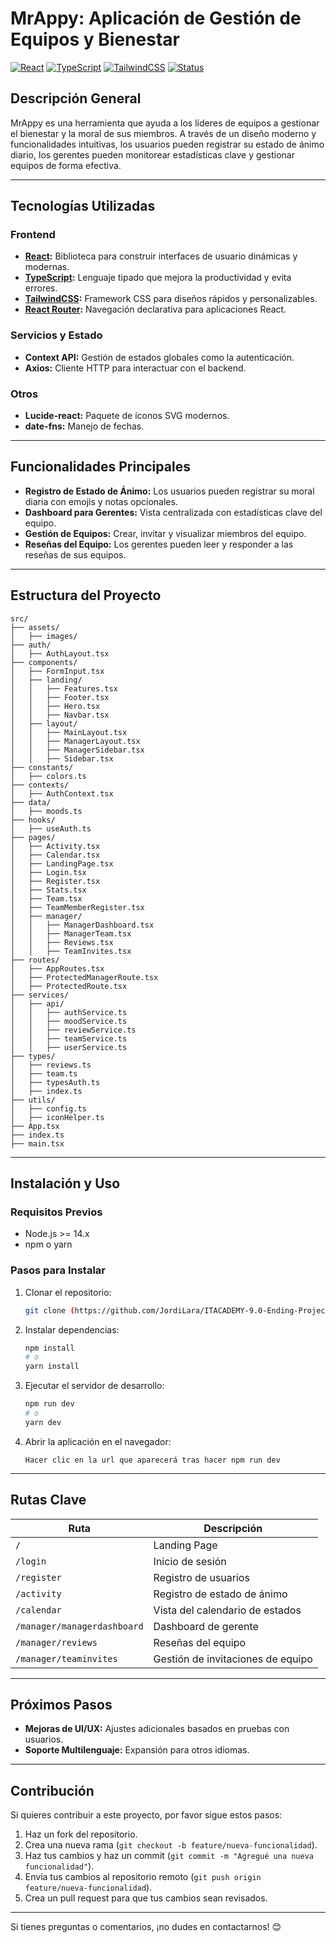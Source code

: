 # MrAppy: Aplicación de Gestión de Equipos y Bienestar

[![React](https://img.shields.io/badge/Frontend-React-blue)](https://reactjs.org/) [![TypeScript](https://img.shields.io/badge/Code-TypeScript-%23007ACC)](https://www.typescriptlang.org/) [![TailwindCSS](https://img.shields.io/badge/UI-TailwindCSS-38b2ac)](https://tailwindcss.com/) [![Status](https://img.shields.io/badge/Status-Development-orange)]()

## Descripción General
MrAppy es una herramienta que ayuda a los líderes de equipos a gestionar el bienestar y la moral de sus miembros. A través de un diseño moderno y funcionalidades intuitivas, los usuarios pueden registrar su estado de ánimo diario, los gerentes pueden monitorear estadísticas clave y gestionar equipos de forma efectiva.

---

## Tecnologías Utilizadas

### **Frontend**
- **[React](https://reactjs.org/):** Biblioteca para construir interfaces de usuario dinámicas y modernas.
- **[TypeScript](https://www.typescriptlang.org/):** Lenguaje tipado que mejora la productividad y evita errores.
- **[TailwindCSS](https://tailwindcss.com/):** Framework CSS para diseños rápidos y personalizables.
- **[React Router](https://reactrouter.com/):** Navegación declarativa para aplicaciones React.

### **Servicios y Estado**
- **Context API:** Gestión de estados globales como la autenticación.
- **Axios:** Cliente HTTP para interactuar con el backend.

### **Otros**
- **Lucide-react:** Paquete de íconos SVG modernos.
- **date-fns:** Manejo de fechas.

---

## Funcionalidades Principales
- **Registro de Estado de Ánimo:** Los usuarios pueden registrar su moral diaria con emojis y notas opcionales.
- **Dashboard para Gerentes:** Vista centralizada con estadísticas clave del equipo.
- **Gestión de Equipos:** Crear, invitar y visualizar miembros del equipo.
- **Reseñas del Equipo:** Los gerentes pueden leer y responder a las reseñas de sus equipos.

---

## Estructura del Proyecto

```plaintext
src/
├── assets/
│   ├── images/
├── auth/
│   ├── AuthLayout.tsx
├── components/
│   ├── FormInput.tsx
│   ├── landing/
│   │   ├── Features.tsx
│   │   ├── Footer.tsx
│   │   ├── Hero.tsx
│   │   ├── Navbar.tsx
│   ├── layout/
│   │   ├── MainLayout.tsx
│   │   ├── ManagerLayout.tsx
│   │   ├── ManagerSidebar.tsx
│   │   ├── Sidebar.tsx
├── constants/
│   ├── colors.ts
├── contexts/
│   ├── AuthContext.tsx
├── data/
│   ├── moods.ts
├── hooks/
│   ├── useAuth.ts
├── pages/
│   ├── Activity.tsx
│   ├── Calendar.tsx
│   ├── LandingPage.tsx
│   ├── Login.tsx
│   ├── Register.tsx
│   ├── Stats.tsx
│   ├── Team.tsx
│   ├── TeamMemberRegister.tsx
│   ├── manager/
│   │   ├── ManagerDashboard.tsx
│   │   ├── ManagerTeam.tsx
│   │   ├── Reviews.tsx
│   │   ├── TeamInvites.tsx
├── routes/
│   ├── AppRoutes.tsx
│   ├── ProtectedManagerRoute.tsx
│   ├── ProtectedRoute.tsx
├── services/
│   ├── api/
│   │   ├── authService.ts
│   │   ├── moodService.ts
│   │   ├── reviewService.ts
│   │   ├── teamService.ts
│   │   ├── userService.ts
├── types/
│   ├── reviews.ts
│   ├── team.ts
│   ├── typesAuth.ts
│   ├── index.ts
├── utils/
│   ├── config.ts
│   ├── iconHelper.ts
├── App.tsx
├── index.ts
├── main.tsx
```

---

## Instalación y Uso

### **Requisitos Previos**
- Node.js >= 14.x
- npm o yarn

### **Pasos para Instalar**
1. Clonar el repositorio:
   ```bash
   git clone (https://github.com/JordiLara/ITACADEMY-9.0-Ending-Project-Mr-Appy.git)
   ```
2. Instalar dependencias:
   ```bash
   npm install
   # o
   yarn install
   ```

3. Ejecutar el servidor de desarrollo:
   ```bash
   npm run dev
   # o
   yarn dev
   ```

4. Abrir la aplicación en el navegador:
   ```
   Hacer clic en la url que aparecerá tras hacer npm run dev
   ```

---

## Rutas Clave

| Ruta                     | Descripción                            |
|--------------------------|----------------------------------------|
| `/`                      | Landing Page                          |
| `/login`                 | Inicio de sesión                      |
| `/register`              | Registro de usuarios                  |
| `/activity`              | Registro de estado de ánimo           |
| `/calendar`              | Vista del calendario de estados       |
| `/manager/managerdashboard` | Dashboard de gerente                  |
| `/manager/reviews`       | Reseñas del equipo                    |
| `/manager/teaminvites`   | Gestión de invitaciones de equipo      |

---

## Próximos Pasos

- **Mejoras de UI/UX:** Ajustes adicionales basados en pruebas con usuarios.
- **Soporte Multilenguaje:** Expansión para otros idiomas.

---

## Contribución

Si quieres contribuir a este proyecto, por favor sigue estos pasos:

1. Haz un fork del repositorio.
2. Crea una nueva rama (`git checkout -b feature/nueva-funcionalidad`).
3. Haz tus cambios y haz un commit (`git commit -m "Agregué una nueva funcionalidad"`).
4. Envía tus cambios al repositorio remoto (`git push origin feature/nueva-funcionalidad`).
5. Crea un pull request para que tus cambios sean revisados.

---

Si tienes preguntas o comentarios, ¡no dudes en contactarnos! 😊

